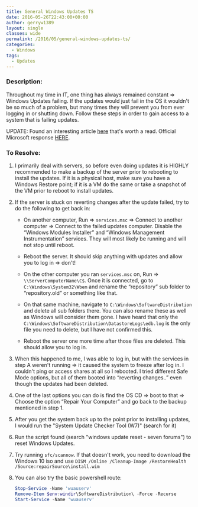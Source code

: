 ```yaml
---
title: General Windows Updates TS
date: 2016-05-26T22:43:00+00:00
author: gerryw1389
layout: single
classes: wide
permalink: /2016/05/general-windows-updates-ts/
categories:
  - Windows
tags:
  - Updates
---
```

<!--more-->

### Description:

Throughout my time in IT, one thing has always remained constant => Windows Updates failing. If the updates would just fail in the OS it wouldn't be so much of a problem, but many times they will prevent you from ever logging in or shutting down. Follow these steps in order to gain access to a system that is failing updates.

UPDATE: Found an interesting article [here](http://pcsupport.about.com/od/system-security/a/prevent-windows-update-problems.htm) that's worth a read. Official Microsoft response [HERE](https://support.microsoft.com/en-us/kb/2509997).

### To Resolve:

1. I primarily deal with servers, so before even doing updates it is HIGHLY recommended to make a backup of the server prior to rebooting to install the updates. If it is a physical host, make sure you have a Windows Restore point; if it is a VM do the same or take a snapshot of the VM prior to reboot to install updates.

2. If the server is stuck on reverting changes after the update failed, try to do the following to get back in:

   - On another computer, Run => `services.msc` => Connect to another computer => Connect to the failed updates computer. Disable the &#8220;Windows Modules Installer&#8221; and &#8220;Windows Management Instrumentation&#8221; services. They will most likely be running and will not stop until reboot.

   - Reboot the server. It should skip anything with updates and allow you to log in => don't!

   - On the other computer you ran `services.msc` on, Run => `\\ServerComputerName\C$`. Once it is connected, go to `C:\Windows\System32\Wbem` and rename the &#8220;repository&#8221; sub folder to &#8220;repository.old&#8221; or something like that.

   - On that same machine, navigate to `C:\Windows\SoftwareDistribution` and delete all sub folders there. You can also rename these as well as Windows will consider them gone. I have heard that only the `C:\Windows\SoftwareDistribution\DatastoreLogs\edb.log` is the only file you need to delete, but I have not confirmed this.

   - Reboot the server one more time after those files are deleted. This should allow you to log in.

3. When this happened to me, I was able to log in, but with the services in step A weren't running => it caused the system to freeze after log in. I couldn't ping or access shares at all so I rebooted. I tried different Safe Mode options, but all of them booted into &#8220;reverting changes..&#8221; even though the updates had been deleted.

4. One of the last options you can do is find the OS CD => boot to that => Choose the option &#8220;Repair Your Computer&#8221; and go back to the backup mentioned in step 1.

5. After you get the system back up to the point prior to installing updates, I would run the "System Update Checker Tool (W7)" (search for it)

6. Run the script found (search "windows update reset - seven forums") to reset Windows Updates.

7. Try running `sfc/scannow`. If that doesn't work, you need to download the Windows 10 iso and use `DISM /Online /Cleanup-Image /RestoreHealth /Source:repairSource\install.wim`

8. You can also try the basic powershell route:

   ```powershell
   Stop-Service -Name 'wuauserv'  
   Remove-Item $env:windir\SoftwareDistribution\ -Force -Recurse  
   Start-Service -Name 'wuauserv'
   ```
